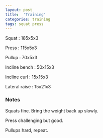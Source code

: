 ```yaml
---
layout: post
title:  'Training'
categories: training
tags: squat press
---
```


Squat : 185x5x3

Press  : 115x5x3

Pullup  : 70x5x3

Incline bench  :  50x15x3

Incline curl  :  15x15x3

Lateral raise  :  15x21x3

### Notes

Squats fine. Bring the weight back up slowly.

Press challenging but good.

Pullups hard, repeat.
